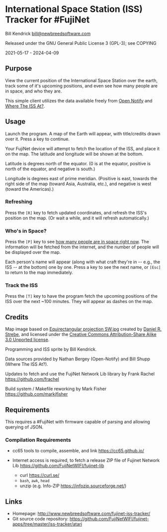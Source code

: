 International Space Station (ISS) Tracker for #FujiNet
======================================================

Bill Kendrick <bill@newbreedsoftware.com>

Released under the GNU General Public License 3 (GPL-3);
see COPYING

2021-05-17 - 2024-04-09

## Purpose
View the current position of the International Space Station
over the earth, track some of it's upcoming positions,
and even see how many people are in space, and who they are.

This simple client utilizes the data available freely from
[Open Notify](http://open-notify.org/) and
[Where The ISS At?](https://wheretheiss.at/).

## Usage
Launch the program.  A map of the Earth will appear, with
title/credits drawn over it.  Press a key to continue.

Your FujiNet device will attempt to fetch the location of
the ISS, and place it on the map.  The latitude and longitude
will be shown at the bottom.

Latitude is degrees north of the equator.  (0 is at the equator,
positive is north of the equator, and negative is south.)

Longitude is degrees east of prime meridian.  (Positive is east, towards
the right side of the map (toward Asia, Australia, etc.), and negative
is west (toward the Americas).)

### Refreshing
Press the `[R]` key to fetch updated coordinates, and refresh the ISS's
position on the map.  (Or wait a while, and it will refresh automatically.)

### Who's in Space?
Press the `[P]` key to see
[how many people are in space right now](https://www.howmanypeopleareinspacerightnow.com/).
The information will be fetched from the internet, and the number of
people will be displayed over the map.

Each person's name will appear (along with what craft they're in --
e.g., the ISS -- at the bottom) one by one.  Press a key to see
the next name, or `[Esc]` to return to the map immediately.

### Track the ISS
Press the `[T]` key to have the program fetch the upcoming
positions of the ISS over the next ~100 minutes.  They will
appear as dashes on the map.

## Credits
Map image based on [Equirectangular projection SW.jpg](https://commons.wikimedia.org/wiki/File:Equirectangular_projection_SW.jpg)
created by [Daniel R. Strebe](https://commons.wikimedia.org/wiki/User:Strebe),
and licensed under the
[Creative Commons Attribution-Share Alike 3.0 Unported license](https://creativecommons.org/licenses/by-sa/3.0/deed.en).

Programming and ISS sprite by Bill Kendrick.

Data sources provided by Nathan Bergey (Open-Notify)
and Bill Shupp (Where The ISS At?).

Updates to fetch and use the FujiNet Network Lib library
by Frank Rachel <https://github.com/frachel>

Build system / Makefile reworking
by Mark Fisher <https://github.com/markjfisher>

## Requirements
This requires a #FujiNet with firmware capable of parsing and
allowing querying of JSON.

### Compilation Requirements

 * cc65 tools to compile, assemble, and link
   <https://cc65.github.io/>

 * Internet access is required, to fetch a release ZIP file
   of Fujinet Network Lib <https://github.com/FujiNetWIFI/fujinet-lib>
   + curl <https://curl.se/>
   + `bash`, `awk`, `head`
   + unzip (e.g. Info-ZIP <https://infozip.sourceforge.net/>)

## Links
- Homepage: http://www.newbreedsoftware.com/fujinet-iss-tracker/
- Git source code repository: https://github.com/FujiNetWIFI/fujinet-apps/tree/master/iss-tracker/atari

